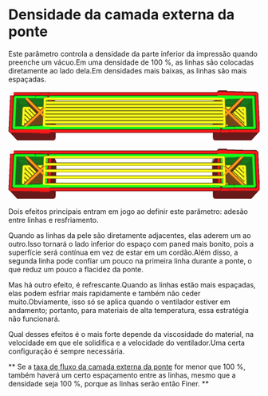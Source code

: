Densidade da camada externa da ponte
====
Este parâmetro controla a densidade da parte inferior da impressão quando preenche um vácuo.Em uma densidade de 100 %, as linhas são colocadas diretamente ao lado dela.Em densidades mais baixas, as linhas são mais espaçadas.

![Para uma densidade 100 %, as linhas são colocadas diretamente ao lado da outra](../../../articles/images/bridge_skin_density_100.png)

![Tem uma densidade de 50%, há um certo espaçamento entre as linhas](../../../articles/images/bridge_skin_density_50.png)

Dois efeitos principais entram em jogo ao definir este parâmetro: adesão entre linhas e resfriamento.

Quando as linhas da pele são diretamente adjacentes, elas aderem um ao outro.Isso tornará o lado inferior do espaço com paned mais bonito, pois a superfície será contínua em vez de estar em um cordão.Além disso, a segunda linha pode confiar um pouco na primeira linha durante a ponte, o que reduz um pouco a flacidez da ponte.

Mas há outro efeito, é refrescante.Quando as linhas estão mais espaçadas, elas podem esfriar mais rapidamente e também não ceder muito.Obviamente, isso só se aplica quando o ventilador estiver em andamento; portanto, para materiais de alta temperatura, essa estratégia não funcionará.

Qual desses efeitos é o mais forte depende da viscosidade do material, na velocidade em que ele solidifica e a velocidade do ventilador.Uma certa configuração é sempre necessária.

** Se a [taxa de fluxo da camada externa da ponte](Bridge_skin_material_flow.md) for menor que 100 %, também haverá um certo espaçamento entre as linhas, mesmo que a densidade seja 100 %, porque as linhas serão então Finer. **
